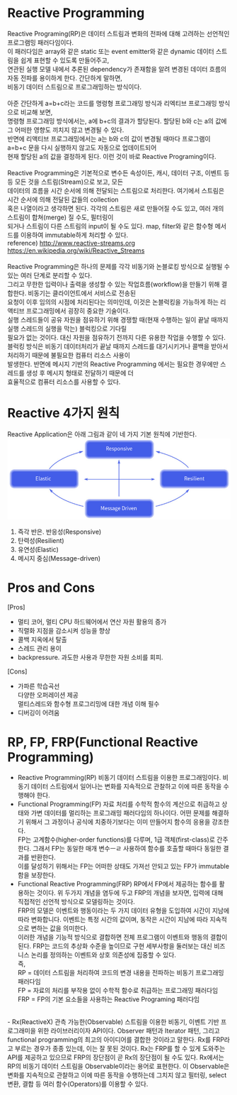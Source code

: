 # Reactive Programming
Reactive Programing(RP)은 데이터 스트림과 변화의 전파에 대해 고려하는 선언적인 프로그램밍 패러다임이다.   
이 패러다임은 array와 같은 static 또는 event emitter와 같은 dynamic 데이터 스트림을 쉽게 표현할 수 있도록 만들어주고,     
연관된 실행 모델 내에서 추론된 dependency가 존재함을 알려 변경된 데이터 흐름의 자동 전파를 용이하게 한다. 간단하게 말하면,   
비동기 데이터 스트림으로 프로그래밍하는 방식이다.   
<br>
아준 간단하게 a=b+c라는 코드를 명령형 프로그래밍 방식과 리엑티브 프로그래밍 방식으로 비교해 보면,   
명령형 프로그래밍 방식에서는, a에 b+c의 결과가 할당된다. 할당된 b와 c는 a의 값에 그 어떠한 영향도 끼치지 않고 변경될 수 있다.   
반면에 리액티브 프로그래밍에서는 a는 b와 c의 값이 변경될 때마다 프로그램이 a=b+c 문을 다시 실행하지 않고도 자동으로 업데이트되어   
현재 할당된 a의 값을 결정하게 된다. 이런 것이 바로 Reactive Programing이다.    
<br>
Reactive Programming은 기본적으로 변수든 속성이든, 캐시, 데이터 구조, 이벤트 등등 모든 것을 스트림(Stream)으로 보고, 모든   
데이터의 흐름을 시간 순서에 의해 전달되는 스트림으로 처리한다. 여기에서 스트림은 시간 순서에 의해 전달된 값들의 collection   
혹은 나열이라고 생각하면 된다. 각각의 스트림은 새로 만들어질 수도 있고, 여러 개의 스트림이 합쳐(merge) 질 수도, 필터링이   
되거나 스트림이 다른 스트림의 input이 될 수도 있다. map, filter와 같은 함수형 메서드를 이용하여 immutable하게 처리할 수 있다.   
reference) http://www.reactive-streams.org https://en.wikipedia.org/wiki/Reactive_Streams   
<br>
Reactive Programming은 하나의 문제를 각각 비동기와 논블로킹 방식으로 실행될 수 있는 여러 단계로 분리할 수 있다.   
그리고 무한한 입력이나 출력을 생성할 수 있는 작업흐름(workflow)을 만들기 위해 결합한다. 비동기는 클라이언트에서 서비스로 전송된   
요청이 이후 임의의 시점에 처리된다는 의미인데, 이것은 논블럭킹을 가능하게 하는 리액티브 프로그래밍에서 굉장히 중요한 기술이다.   
실행 스레드들이 공유 자원을 점유하기 위해 경쟁할 때(현재 수행하는 일이 끝날 때까지 실행 스레드의 실행을 막는) 블럭킹으로 기다릴   
필요가 없는 것이다. 대신 자원을 점유하기 전까지 다른 유용한 작업을 수행할 수 있다. 
<br>
블럭킹 방식은 비동기 데이터처리가 끝날 때까지 스레드를 대기시키거나 콜백을 받아서 처리하기 때문에 불필요한 컴퓨터 리소스 사용이   
발생한다. 반면에 메시지 기반의 Reactive Programming 에서는 필요한 경우에만 스레드를 생성 후 메시지 형태로 전달하기 때문에 더   
효율적으로 컴퓨터 리소스를 사용할 수 있다.   

# Reactive 4가지 원칙 
Reactive Application은 아래 그림과 같이 네 가지 기본 원칙에 기반한다. 
![image info](./images/base01.jpg)
1) 즉각 반은. 반응성(Responsive)   
2) 탄력성(Resilient)
3) 유연성(Elastic)
4) 메시지 중심(Message-driven)

# Pros and Cons
[Pros]   
- 멀티 코어, 멀티 CPU 하드웨어에서 연산 자원 활용의 증가
- 직렬화 지점을 감소시켜 성능을 향상
- 콜백 지옥에서 탈출
- 스레드 관리 용이
- backpressure. 과도한 사용과 무한한 자원 소비를 회피.

[Cons]   
- 가파른 학습곡선   
  다양한 오퍼레이션 제공   
  멀티스레드와 함수형 프로그리밍에 대한 개념 이해 필수
- 디버깅이 어려움   

# RP, FP, FRP(Functional Reactive Programming)
- Reactive Programming(RP)
비동기 데이터 스트림을 이용한 프로그래밍이다. 비동기 데이터 스트림에서 일어나는 변화를 지속적으로 관찰하고 이에 따른 동작을 수행해야 한다.  
- Functional Programming(FP)
자료 처리를 수학적 함수의 계산으로 취급하고 상태와 가변 데이터를 멀리하는 프로그래밍 패러다임의 하나이다. 어떤 문제를 해결하기 위해서 그 과정이나 공식에 치중하기보다는 이미 만들어지 함수의 응용을 강조한다.   
FP는 고계함수(higher-order functions)를 다루며, 1급 객체(first-class)로 간주한다. 그래서 FP는 동일한 매개 변수ㅡㄹ 사용하여 함수를 호출할 때마다 동일한 결과를 반환한다.   
이를 달성하기 위해서는 FP는 어떠한 상태도 가져선 안되고 있는 FP가 immutable 함을 보장한다. 
- Functional Reactive Programming(FRP)
RP에서 FP에서 제공하는 함수를 활용하는 것이다. 위 두가지 개념을 염두에 두고 FRP의 개념을 보자면, 입력에 대해 직접적인 선언적 방식으로 모델링하는 것이다.   
FRP의 모델은 이벤트와 행동이라는 두 가지 데이터 유형을 도입하여 시간이 지남에 따라 변화합니다. 이벤트는 특정 시간의 값이며, 동작은 시간이 지남에 따라 지속적으로 변하는 값을 의미한다.   
이러한 개념을 기능적 방식으로 결합하면 전체 프로그램이 이벤트와 행동의 결합이 된다. FRP는 코드의 추상화 수준을 높이므로 구현 세부사항을 둘러보는 대신 비즈니스 논리를 정의하는 이벤트와 상호 의존성에 집중할 수 있다.    
즉,   
RP = 데이터 스트림을 처리하여 코드의 변경 내용을 전파하는 비동기 프로그래밍 패러다임   
FP = 자료의 처리를 부작용 없이 수학적 함수로 취급하는 프로그래밍 패러다임   
FRP = FP의 기본 요소들을 사용하는 Reactive Programing 패러다임   
<br>
- Rx(ReactiveX)
관측 가능한(Observable) 스트림을 이용한 비동기, 이벤트 기반 프로그래미을 위한 라이브러리이자 API이다. Observer 패턴과 Iterator 패턴, 그리고 functional programming의 최고의 아이디어를 결합한 것이라고 말한다.   
Rx를 FRP라고 부르는 경우가 종종 있는데, 이는 잘 못된 것이다. Rx는 FRP를 할 수 있게 도와주는 API를 제공하고 있으므로 FRP의 장단점이 곧 Rx의 장단점이 될 수도 있다.   
Rx에서는 RP의 비동기 데이터 스트림을 Observable이라는 용어로 표현한다. 이 Observable은 변화를 지속적으로 관찰하고 이에 따른 동작을 수행하는데 그치지 않고 필터링, select 변환, 결합 등 여러 함수(Operators)를 이용할 수 있다.